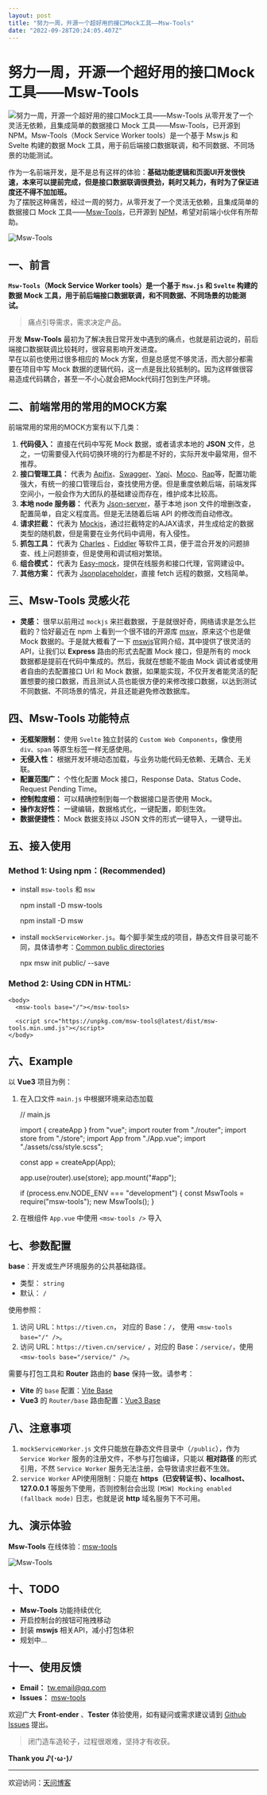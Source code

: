 ```yaml
---
layout: post
title: "努力一周，开源一个超好用的接口Mock工具——Msw-Tools"
date: "2022-09-28T20:24:05.407Z"
---
```

努力一周，开源一个超好用的接口Mock工具——Msw-Tools
================================

![努力一周，开源一个超好用的接口Mock工具——Msw-Tools](https://img2022.cnblogs.com/blog/1149592/202209/1149592-20220928174925430-380477134.png) 从零开发了一个灵活无依赖，且集成简单的数据接口 Mock 工具——Msw-Tools，已开源到 NPM。Msw-Tools（Mock Service Worker tools）是一个基于 Msw.js 和 Svelte 构建的数据 Mock 工具，用于前后端接口数据联调，和不同数据、不同场景的功能测试。

作为一名前端开发，是不是总有这样的体验：**基础功能逻辑和页面UI开发很快速，本来可以提前完成，但是接口数据联调很费劲，耗时又耗力，有时为了保证进度还不得不加加班。**  
为了摆脱这种痛苦，经过一周的努力，从零开发了一个灵活无依赖，且集成简单的数据接口 Mock 工具——[Msw-Tools](https://www.npmjs.com/package/msw-tools "msw-tools")，已开源到 [NPM](https://www.npmjs.com/ "msw-tools | npm")，希望对前端小伙伴有所帮助。

![Msw-Tools](https://tiven.cn/static/img/img-msw-01-f6X_o0SjjYrr_01n1Ci_u.jpg)

一、前言
----

**`Msw-Tools`（Mock Service Worker tools）是一个基于 `Msw.js` 和 `Svelte` 构建的数据 Mock 工具，用于前后端接口数据联调，和不同数据、不同场景的功能测试。**

> 痛点引导需求，需求决定产品。

开发 **Msw-Tools** 最初为了解决我日常开发中遇到的痛点，也就是前边说的，前后端接口数据联调比较耗时，很容易影响开发进度。  
早在以前也使用过很多相应的 Mock 方案，但是总感觉不够灵活，而大部分都需要在项目中写 Mock 数据的逻辑代码，这一点是我比较抵制的。因为这样做很容易造成代码耦合，甚至一不小心就会把Mock代码打包到生产环境。

二、前端常用的常用的MOCK方案
----------------

前端常用的常用的MOCK方案有以下几类：

1.  **代码侵入：** 直接在代码中写死 Mock 数据，或者请求本地的 **JSON** 文件，总之，一切需要侵入代码切换环境的行为都是不好的，实际开发中最常用，但不推荐。
2.  **接口管理工具：** 代表为 [Apifix](https://www.apifox.cn/ "Apifix")、[Swagger](https://swagger.io/ "swagger")、[Yapi](https://github.com/YMFE/yapi "yapi")、[Moco](https://github.com/dreamhead/moco "moco")、[Rap](https://github.com/thx/RAP "rap")等，配置功能强大，有统一的接口管理后台，查找使用方便。但是重度依赖后端，前端发挥空间小，一般会作为大团队的基础建设而存在，维护成本比较高。
3.  **本地 node 服务器：** 代表为 [Json-server](https://www.npmjs.com/package/json-server "json-server | npm")，基于本地 json 文件的增删改查，配置简单，自定义程度高。但是无法随着后端 API 的修改而自动修改。
4.  **请求拦截：** 代表为 [Mockjs](http://mockjs.com/ "mockjs")，通过拦截特定的AJAX请求，并生成给定的数据类型的随机数，但是需要在业务代码中调用，有入侵性。
5.  **抓包工具：** 代表为 [Charles](https://www.charlesproxy.com/ "Charles") 、[Fiddler](https://www.telerik.com/fiddler "Fiddler") 等软件工具，便于混合开发的问题排查、线上问题排查，但是使用和调试相对繁琐。
6.  **组合模式：** 代表为 [Easy-mock](https://github.com/easy-mock/easy-mock "easy-mock")，提供在线服务和接口代理，官网建设中。
7.  **其他方案：** 代表为 [Jsonplaceholder](https://jsonplaceholder.typicode.com/ "jsonplaceholder")，直接 fetch 远程的数据，文档简单。

三、Msw-Tools 灵感火花
----------------

*   **灵感：** 很早以前用过 `mockjs` 来拦截数据，于是就很好奇，网络请求是怎么拦截的？恰好最近在 npm 上看到一个很不错的开源库 [msw](https://www.npmjs.com/package/msw "msw | npm")，原来这个也是做 Mock 数据的。于是就大概看了一下 [mswjs](https://mswjs.io/ "msw | npm")官网介绍，其中提供了很灵活的API，让我们以 **Express** 路由的形式去配置 Mock 接口，但是所有的 mock 数据都是提前在代码中集成的。然后，我就在想能不能由 Mock 调试者或使用者自由的去配置接口 Url 和 Mock 数据，如果能实现，不仅开发者能灵活的配置想要的接口数据，而且测试人员也能很方便的来修改接口数据，以达到测试不同数据、不同场景的情况，并且还能避免修改数据库。

四、Msw-Tools 功能特点
----------------

*   **无框架限制：** 使用 `Svelte` 独立封装的 `Custom Web Components`，像使用 `div、span` 等原生标签一样无感使用。
*   **无侵入性：** 根据开发环境动态加载，与业务功能代码无依赖、无耦合、无关联。
*   **配置范围广：** 个性化配置 Mock 接口，Response Data、Status Code、Request Pending Time。
*   **控制粒度细：** 可以精确控制到每一个数据接口是否使用 Mock。
*   **操作友好性：** 一键编辑，数据格式化，一键配置，即刻生效。
*   **数据便捷性：** Mock 数据支持以 JSON 文件的形式一键导入，一键导出。

五、接入使用
------

### Method 1: Using npm：(Recommended)

*   install `msw-tools` 和 `msw`

    npm install -D msw-tools
    
    npm install -D msw
    

*   install `mockServiceWorker.js`。每个脚手架生成的项目，静态文件目录可能不同，具体请参考：[Common public directories](https://mswjs.io/docs/getting-started/integrate/browser#where-is-my-public-directory "Common public directories")

    npx msw init public/ --save
    

### Method 2: Using CDN in HTML:

    <body>
      <msw-tools base="/"></msw-tools>
    
      <script src="https://unpkg.com/msw-tools@latest/dist/msw-tools.min.umd.js"></script>
    </body>
    

六、Example
---------

以 **Vue3** 项目为例：

1.  在入口文件 `main.js` 中根据环境来动态加载

    // main.js
    
    import { createApp } from "vue";
    import router from "./router";
    import store from "./store";
    import App from "./App.vue";
    import "./assets/css/style.scss";
    
    const app = createApp(App);
    
    app.use(router).use(store);
    app.mount("#app");
    
    if (process.env.NODE_ENV === "development") {
      const MswTools = require("msw-tools");
      new MswTools();
    }
    

2.  在根组件 `App.vue` 中使用 `<msw-tools />` 导入

    <template>
      <msw-tools base="/" v-if="isDev" />
    
      <router-view />
    </template>
    
    <script setup>
      import { ref } from "vue";
    
      const isDev = ref(process.env.NODE_ENV === "development");
    </script>
    

七、参数配置
------

**base**：开发或生产环境服务的公共基础路径。

*   类型： `string`
*   默认： `/`

使用参照：

1.  访问 URL：`https://tiven.cn`， 对应的 Base：`/`， 使用 `<msw-tools base="/" />`。
2.  访问 URL：`https://tiven.cn/service/` ，对应的 Base：`/service/`，使用 `<msw-tools base="/service/" />`。

需要与打包工具和 **Router** 路由的 **base** 保持一致。请参考：

*   **Vite** 的 `base` 配置：[Vite Base](https://cn.vitejs.dev/config/shared-options.html#base "Base | Vite")
*   **Vue3** 的 `Router/base` 路由配置：[Vue3 Base](https://router.vuejs.org/zh/api/#createwebhistory "Vue3 | createWebHistory base")

八、注意事项
------

1.  `mockServiceWorker.js` 文件只能放在静态文件目录中（`/public`），作为 `Service Worker` 服务的注册文件，不参与打包编译，只能以 **相对路径** 的形式引用，不然 `Service Worker` 服务无法注册，会导致请求拦截不生效。
2.  `service Worker` API使用限制：只能在 **https（已安转证书）、localhost、127.0.0.1** 等服务下使用，否则控制台会出现 `[MSW] Mocking enabled (fallback mode)` 日志，也就是说 **http** 域名服务下不可用。

九、演示体验
------

**Msw-Tools** 在线体验：[msw-tools](https://tiven.cn/service/demos/msw-tools "msw-tools online demo")

![Msw-Tools](https://tiven.cn/assets/img/msw-tools-demos.gif "msw-tools")

十、TODO
------

*   **Msw-Tools** 功能持续优化
*   开启控制台的按钮可拖拽移动
*   封装 **mswjs** 相关API，减小打包体积
*   规划中...

十一、使用反馈
-------

*   **Email：** [tw.email@qq.com](mailto:tw.email@qq.com "天问eMail | msw-tools")
*   **Issues：** [msw-tools](https://github.com/tive6/msw-tools/issues "Issues | msw-tools")

欢迎广大 **Front-ender** 、**Tester** 体验使用，如有疑问或需求建议请到 [Github Issues](https://github.com/tive6/msw-tools/issues "Issues | msw-tools") 提出。

> 闭门造车造轮子，过程很艰难，坚持才有收获。

**Thank you ♪(･ω･)ﾉ**

* * *

欢迎访问：[天问博客](https://tiven.cn/p/a0368a1d/ "天问博客-专注于大前端技术")
